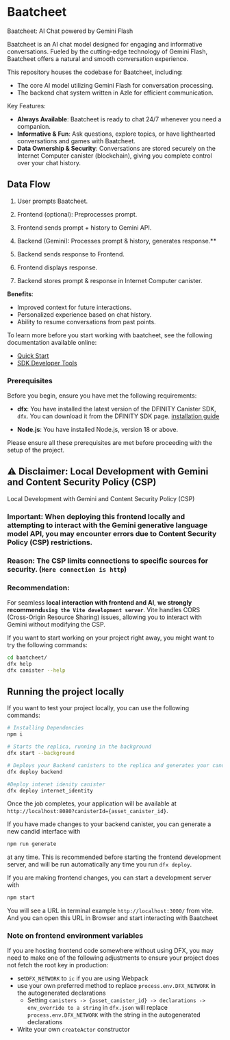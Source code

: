 # Baatcheet

Baatcheet: AI Chat powered by Gemini Flash

Baatcheet is an AI chat model designed for engaging and informative conversations. Fueled by the cutting-edge technology of Gemini Flash, Baatcheet offers a natural and smooth conversation experience.

This repository houses the codebase for Baatcheet, including:

- The core AI model utilizing Gemini Flash for conversation processing.
- The backend chat system written in Azle for efficient communication.

Key Features:

- **Always Available**: Baatcheet is ready to chat 24/7 whenever you need a companion.
- **Informative & Fun**: Ask questions, explore topics, or have lighthearted conversations and games with Baatcheet.
- **Data Ownership & Security**: Conversations are stored securely on the Internet Computer canister (blockchain), giving you complete control over your chat history.

## Data Flow

1. User prompts Baatcheet.

2. Frontend (optional): Preprocesses prompt.

3. Frontend sends prompt + history to Gemini API.

4. Backend (Gemini): Processes prompt & history, generates response.\*\*

5. Backend sends response to Frontend.

6. Frontend displays response.

7. Backend stores prompt & response in Internet Computer canister.

**Benefits**:

- Improved context for future interactions.
- Personalized experience based on chat history.
- Ability to resume conversations from past points.

To learn more before you start working with baatcheet, see the following documentation available online:

- [Quick Start](https://internetcomputer.org/docs/current/developer-docs/setup/deploy-locally)
- [SDK Developer Tools](https://internetcomputer.org/docs/current/developer-docs/setup/install)

### Prerequisites

Before you begin, ensure you have met the following requirements:

- **dfx**: You have installed the latest version of the DFINITY Canister SDK, `dfx`. You can download it from the DFINITY SDK page. [installation guide](https://demergent-labs.github.io/azle/get_started.html#installation) 

- **Node.js**: You have installed Node.js, version 18 or above.
  
Please ensure all these prerequisites are met before proceeding with the setup of the project.

## ⚠️ Disclaimer: Local Development with Gemini and Content Security Policy (CSP)

Local Development with Gemini and Content Security Policy (CSP)

### Important: When deploying this frontend locally and attempting to interact with the Gemini generative language model API, you may encounter errors due to Content Security Policy (CSP) restrictions.

### Reason: The CSP limits connections to specific sources for security. (`Here connection is http`)

### Recommendation:

For seamless **local interaction with frontend and AI**, **we strongly recommend`using the Vite development server`**. Vite handles CORS (Cross-Origin Resource Sharing) issues, allowing you to interact with Gemini without modifying the CSP.

If you want to start working on your project right away, you might want to try the following commands:

```bash
cd baatcheet/
dfx help
dfx canister --help
```

## Running the project locally

If you want to test your project locally, you can use the following commands:

```bash
# Installing Dependencies
npm i

# Starts the replica, running in the background
dfx start --background

# Deploys your Backend canisters to the replica and generates your candid interface
dfx deploy backend

#Deploy intenet idenity canister
dfx deploy internet_identity
```

Once the job completes, your application will be available at `http://localhost:8080?canisterId={asset_canister_id}`.

If you have made changes to your backend canister, you can generate a new candid interface with

```bash
npm run generate
```

at any time. This is recommended before starting the frontend development server, and will be run automatically any time you run `dfx deploy`.

If you are making frontend changes, you can start a development server with

```bash
npm start
```

You will see a URL in terminal example `http://localhost:3000/` from vite. And you can open this URL in Browser and start interacting with Baatcheet

### Note on frontend environment variables

If you are hosting frontend code somewhere without using DFX, you may need to make one of the following adjustments to ensure your project does not fetch the root key in production:

- set`DFX_NETWORK` to `ic` if you are using Webpack
- use your own preferred method to replace `process.env.DFX_NETWORK` in the autogenerated declarations
  - Setting `canisters -> {asset_canister_id} -> declarations -> env_override to a string` in `dfx.json` will replace `process.env.DFX_NETWORK` with the string in the autogenerated declarations
- Write your own `createActor` constructor
